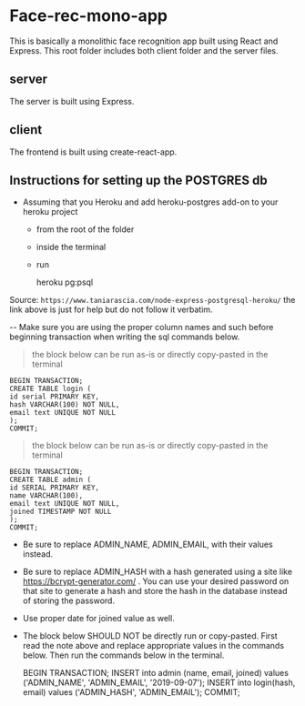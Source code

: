 # Face-rec-mono-app

This is basically a monolithic face recognition app built using React and Express. This root folder includes both client folder and the server files.

## server

The server is built using Express.

## client

The frontend is built using create-react-app.

## Instructions for setting up the POSTGRES db

- Assuming that you Heroku and add heroku-postgres add-on to your heroku project

  - from the root of the folder
  - inside the terminal
  - run


    heroku pg:psql

Source: `https://www.taniarascia.com/node-express-postgresql-heroku/`
the link above is just for help but do not follow it verbatim.

-- Make sure you are using the proper column names and such before beginning transaction when writing the sql commands below.

> the block below can be run as-is or directly copy-pasted in the terminal

    BEGIN TRANSACTION;
    CREATE TABLE login (
    id serial PRIMARY KEY,
    hash VARCHAR(100) NOT NULL,
    email text UNIQUE NOT NULL
    );
    COMMIT;

> the block below can be run as-is or directly copy-pasted in the terminal

    BEGIN TRANSACTION;
    CREATE TABLE admin (
    id SERIAL PRIMARY KEY,
    name VARCHAR(100),
    email text UNIQUE NOT NULL,
    joined TIMESTAMP NOT NULL
    );
    COMMIT;

- Be sure to replace ADMIN_NAME, ADMIN_EMAIL, with their values instead.
- Be sure to replace ADMIN_HASH with a hash generated using a site like <https://bcrypt-generator.com/> . You can use your desired password on that site to generate a hash and store the hash in the database instead of storing the password.
- Use proper date for joined value as well.
- The block below SHOULD NOT be directly run or copy-pasted. First read the note above and replace appropriate values in the commands below. Then run the commands below in the terminal.


    BEGIN TRANSACTION;
    INSERT into admin (name, email, joined) values ('ADMIN_NAME', 'ADMIN_EMAIL', '2019-09-07');
    INSERT into login(hash, email) values ('ADMIN_HASH', 'ADMIN_EMAIL');
    COMMIT;
